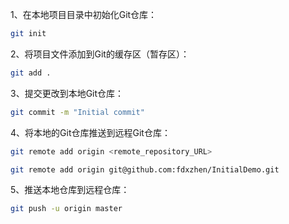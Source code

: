 1、在本地项目目录中初始化Git仓库：


```bash
git init
```

2、将项目文件添加到Git的缓存区（暂存区）：

```bash
git add .
```


3、提交更改到本地Git仓库：

```bash
git commit -m "Initial commit"
```

4、将本地的Git仓库推送到远程Git仓库：

```bash
git remote add origin <remote_repository_URL>
```

```bash
git remote add origin git@github.com:fdxzhen/InitialDemo.git
```

5、推送本地仓库到远程仓库：
```bash
git push -u origin master
```